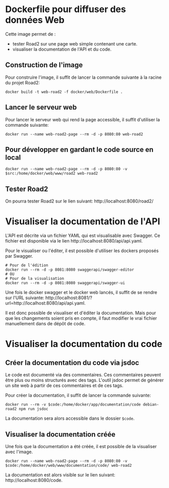 # Dockerfile pour diffuser des données Web

Cette image permet de :
- tester Road2 sur une page web simple contenant une carte.
- visualiser la documentation de l'API et du code.


## Construction de l'image

Pour construire l'image, il suffit de lancer la commande suivante à la racine du projet Road2:
```
docker build -t web-road2 -f docker/web/Dockerfile .
```

## Lancer le serveur web

Pour lancer le serveur web qui rend la page accessible, il suffit d'utiliser la commande suivante:
```
docker run --name web-road2-page --rm -d -p 8080:80 web-road2
```

## Pour développer en gardant le code source en local
```
docker run --name web-road2-page --rm -d -p 8080:80 -v $src:/home/docker/web/www/road2 web-road2
```

## Tester Road2

On pourra tester Road2 sur le lien suivant: http://localhost:8080/road2/

# Visualiser la documentation de l'API

L'API est décrite via un fichier YAML qui est visualisable avec Swagger. Ce fichier est disponible via le lien http://localhost:8080/api/api.yaml.

Pour le visualiser ou l'éditer, il est possible d'utiliser les dockers proposés par Swagger.
```
# Pour de l'édition
docker run --rm -d -p 8081:8080 swaggerapi/swagger-editor
# OU
# Pour de la visualisation
docker run --rm -d -p 8081:8080 swaggerapi/swagger-ui
```

Une fois le docker swagger et le docker web lancés, il suffit de se rendre sur l'URL suivante: http://localhost:8081/?url=http://localhost:8080/api/api.yaml.

Il est donc possible de visualiser et d'éditer la documentation. Mais pour que les changements soient pris en compte, il faut modifier le vrai fichier manuellement dans de dépôt de code. 

# Visualiser la documentation du code

## Créer la documentation du code via jsdoc

Le code est documenté via des commentaires. Ces commentaires peuvent être plus ou moins structurés avec des tags. L'outil jsdoc permet de générer un site web à partir de ces commentaires et de ces tags.

Pour créer la documentation, il suffit de lancer la commande suivante:
```
docker run --rm -v $code:/home/docker/app/documentation/code debian-road2 npm run jsdoc
```

La documentation sera alors accessible dans le dossier `$code`.

## Visualiser la documentation créée

Une fois que la documentation a été créée, il est possible de la visualiser avec l'image.
```
docker run --name web-road2-page --rm -d -p 8080:80 -v $code:/home/docker/web/www/documentation/code/ web-road2
```
La documentation est alors visible sur le lien suivant: http://localhost:8080/code.
